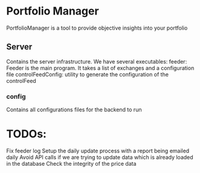 # Portfolio Manager
PortfolioManager is a tool to provide objective insights into your portfolio
## Server
Contains the server infrastructure. We have several executables:
feeder: Feeder is the main program. It takes a list of exchanges and a configuration file
controlFeedConfig: utility to generate the configuration of the controlFeed
### config
Contains all configurations files for the backend to run


# TODOs:
Fix feeder log
Setup the daily update process with a report being emailed daily 
Avoid API calls if we are trying to update data which is already loaded in the database
Check the integrity of the price data

